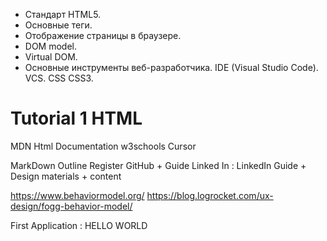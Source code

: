 - Стандарт HTML5.
- Основные теги.
- Отображение страницы в браузере.
- DOM model.
- Virtual DOM.
- Основные инструменты веб-разработчика. IDE (Visual Studio Code). VCS. CSS CSS3.

# Tutorial 1 HTML

MDN Html Documentation
w3schools
Cursor

MarkDown Outline
Register GitHub + Guide
Linked In : LinkedIn Guide + Design materials + content

https://www.behaviormodel.org/
https://blog.logrocket.com/ux-design/fogg-behavior-model/

First Application : 
HELLO WORLD
